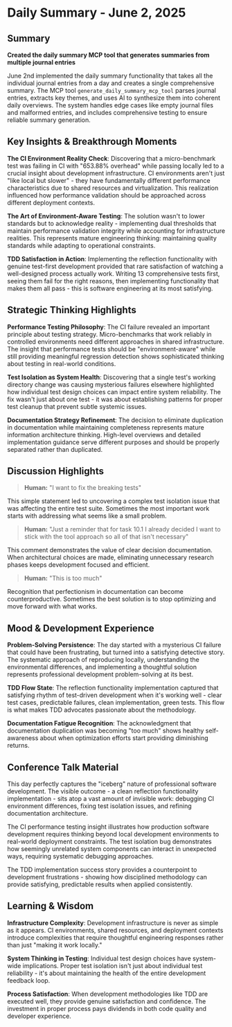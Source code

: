 # Daily Summary - June 2, 2025

## Summary

**Created the daily summary MCP tool that generates summaries from multiple journal entries**

June 2nd implemented the daily summary functionality that takes all the individual journal entries from a day and creates a single comprehensive summary. The MCP tool `generate_daily_summary_mcp_tool` parses journal entries, extracts key themes, and uses AI to synthesize them into coherent daily overviews. The system handles edge cases like empty journal files and malformed entries, and includes comprehensive testing to ensure reliable summary generation.

## Key Insights & Breakthrough Moments
**The CI Environment Reality Check**: Discovering that a micro-benchmark test was failing in CI with "653.88% overhead" while passing locally led to a crucial insight about development infrastructure. CI environments aren't just "like local but slower" - they have fundamentally different performance characteristics due to shared resources and virtualization. This realization influenced how performance validation should be approached across different deployment contexts.

**The Art of Environment-Aware Testing**: The solution wasn't to lower standards but to acknowledge reality - implementing dual thresholds that maintain performance validation integrity while accounting for infrastructure realities. This represents mature engineering thinking: maintaining quality standards while adapting to operational constraints.

**TDD Satisfaction in Action**: Implementing the reflection functionality with genuine test-first development provided that rare satisfaction of watching a well-designed process actually work. Writing 13 comprehensive tests first, seeing them fail for the right reasons, then implementing functionality that makes them all pass - this is software engineering at its most satisfying.

## Strategic Thinking Highlights
**Performance Testing Philosophy**: The CI failure revealed an important principle about testing strategy. Micro-benchmarks that work reliably in controlled environments need different approaches in shared infrastructure. The insight that performance tests should be "environment-aware" while still providing meaningful regression detection shows sophisticated thinking about testing in real-world conditions.

**Test Isolation as System Health**: Discovering that a single test's working directory change was causing mysterious failures elsewhere highlighted how individual test design choices can impact entire system reliability. The fix wasn't just about one test - it was about establishing patterns for proper test cleanup that prevent subtle systemic issues.

**Documentation Strategy Refinement**: The decision to eliminate duplication in documentation while maintaining completeness represents mature information architecture thinking. High-level overviews and detailed implementation guidance serve different purposes and should be properly separated rather than duplicated.

## Discussion Highlights
> **Human:** "I want to fix the breaking tests"

This simple statement led to uncovering a complex test isolation issue that was affecting the entire test suite. Sometimes the most important work starts with addressing what seems like a small problem.

> **Human:** "Just a reminder that for task 10.1 I already decided I want to stick with the tool approach so all of that isn't necessary"

This comment demonstrates the value of clear decision documentation. When architectural choices are made, eliminating unnecessary research phases keeps development focused and efficient.

> **Human:** "This is too much"

Recognition that perfectionism in documentation can become counterproductive. Sometimes the best solution is to stop optimizing and move forward with what works.

## Mood & Development Experience
**Problem-Solving Persistence**: The day started with a mysterious CI failure that could have been frustrating, but turned into a satisfying detective story. The systematic approach of reproducing locally, understanding the environmental differences, and implementing a thoughtful solution represents professional development problem-solving at its best.

**TDD Flow State**: The reflection functionality implementation captured that satisfying rhythm of test-driven development when it's working well - clear test cases, predictable failures, clean implementation, green tests. This flow is what makes TDD advocates passionate about the methodology.

**Documentation Fatigue Recognition**: The acknowledgment that documentation duplication was becoming "too much" shows healthy self-awareness about when optimization efforts start providing diminishing returns.

## Conference Talk Material
This day perfectly captures the "iceberg" nature of professional software development. The visible outcome - a clean reflection functionality implementation - sits atop a vast amount of invisible work: debugging CI environment differences, fixing test isolation issues, and refining documentation architecture. 

The CI performance testing insight illustrates how production software development requires thinking beyond local development environments to real-world deployment constraints. The test isolation bug demonstrates how seemingly unrelated system components can interact in unexpected ways, requiring systematic debugging approaches.

The TDD implementation success story provides a counterpoint to development frustrations - showing how disciplined methodology can provide satisfying, predictable results when applied consistently.

## Learning & Wisdom
**Infrastructure Complexity**: Development infrastructure is never as simple as it appears. CI environments, shared resources, and deployment contexts introduce complexities that require thoughtful engineering responses rather than just "making it work locally."

**System Thinking in Testing**: Individual test design choices have system-wide implications. Proper test isolation isn't just about individual test reliability - it's about maintaining the health of the entire development feedback loop.

**Process Satisfaction**: When development methodologies like TDD are executed well, they provide genuine satisfaction and confidence. The investment in proper process pays dividends in both code quality and developer experience. 